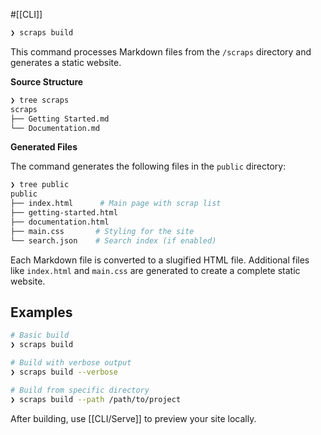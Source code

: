 #[[CLI]]

```bash
❯ scraps build
```

This command processes Markdown files from the `/scraps` directory and generates a static website.

**Source Structure**
```bash
❯ tree scraps
scraps
├── Getting Started.md
└── Documentation.md
```

**Generated Files**

The command generates the following files in the `public` directory:
```bash
❯ tree public
public
├── index.html      # Main page with scrap list
├── getting-started.html
├── documentation.html
├── main.css       # Styling for the site
└── search.json    # Search index (if enabled)
```

Each Markdown file is converted to a slugified HTML file. Additional files like `index.html` and `main.css` are generated to create a complete static website.

## Examples

```bash
# Basic build
❯ scraps build

# Build with verbose output
❯ scraps build --verbose

# Build from specific directory
❯ scraps build --path /path/to/project
```

After building, use [[CLI/Serve]] to preview your site locally.